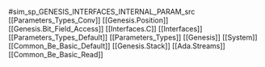 #sim_sp_GENESIS_INTERFACES_INTERNAL_PARAM_src
[[Parameters_Types_Conv]]
[[Genesis.Position]]
[[Genesis.Bit_Field_Access]]
[[Interfaces.C]]
[[Interfaces]]
[[Parameters_Types_Default]]
[[Parameters_Types]]
[[Genesis]]
[[System]]
[[Common_Be_Basic_Default]]
[[Genesis.Stack]]
[[Ada.Streams]]
[[Common_Be_Basic_Read]]
